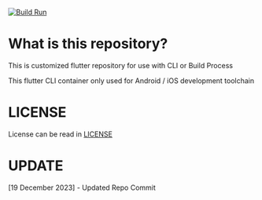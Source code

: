 [![Build Run](https://github.com/ntj125app/flutter-cli/actions/workflows/docker-build.yaml/badge.svg)](https://github.com/ntj125app/flutter-cli/actions/workflows/docker-build.yaml)

# What is this repository?

This is customized flutter repository for use with CLI or Build Process

This flutter CLI container only used for Android / iOS development toolchain

# LICENSE

License can be read in [LICENSE](https://github.com/ntj125app/flutter-cli/blob/latest/LICENSE)

# UPDATE

[19 December 2023] - Updated Repo Commit
